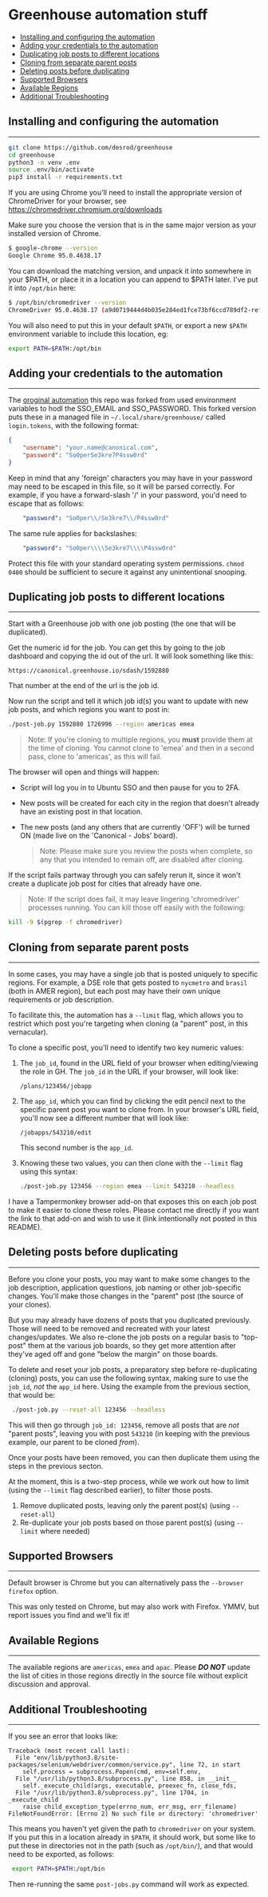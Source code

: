 # Greenhouse automation stuff

- [Installing and configuring the automation](#installing-and-configuring-the-automation)
- [Adding your credentials to the automation](#adding-your-credentials-to-the-automation)
- [Duplicating job posts to different locations](#duplicating-job-posts-to-different-locations)
- [Cloning from separate parent posts](#cloning-from-separate-parent-posts)
- [Deleting posts before duplicating](#deleting-posts-before-duplicating)
- [Supported Browsers](#supported-browsers)
- [Available Regions](#available-regions)
- [Additional Troubleshooting](#additional-troubleshooting)

## Installing and configuring the automation
---
``` bash
git clone https://github.com/desrod/greenhouse
cd greenhouse
python3 -m venv .env
source .env/bin/activate
pip3 install -r requirements.txt
```

If you are using Chrome you'll need to install the appropriate version
of ChromeDriver for your browser, see
https://chromedriver.chromium.org/downloads

Make sure you choose the version that is in the same major version as your installed version of Chrome. 

``` bash
$ google-chrome --version
Google Chrome 95.0.4638.17
```

You can download the matching version, and unpack it into somewhere in your $PATH, or place it in a location you can append to $PATH later. I've put it into `/opt/bin` here: 

``` bash
$ /opt/bin/chromedriver --version
ChromeDriver 95.0.4638.17 (a9d0719444d4b035e284ed1fce73bf6ccd789df2-refs/branch-heads/4638@{#178})
```

You will also need to put this in your default `$PATH`, or export a new `$PATH` environment variable to include this location, eg: 

``` bash
export PATH=$PATH:/opt/bin
```

## Adding your credentials to the automation
---
 The [oroginal automation](https://github.com/tvansteenburgh/greenhouse) this repo was forked from used environment variables to hodl the SSO_EMAIL and SSO_PASSWORD. This forked version puts these in a managed file in `~/.local/share/greenhouse/` called `login.tokens`, with the following format: 

``` json
{
    "username": "your.name@canonical.com",
    "password": "So0perSe3kre7P4ssw0rd"
}
```
Keep in mind that any 'foreign' characters you may have in your password may need to be escaped in this file, so it will be parsed correctly. For example, if you have a forward-slash '/' in your password, you'd need to escape that as follows: 

``` yaml
    "password": "So0per\\/Se3kre7\\/P4ssw0rd"
```

The same rule applies for backslashes: 

``` yaml
    "password": "So0per\\\\Se3kre7\\\\P4ssw0rd"
```
Protect this file with your standard operating system permissions. `chmod 0400` should be sufficient to secure it against any unintentional snooping.

## Duplicating job posts to different locations
---
Start with a Greenhouse job with one job posting (the one that will be duplicated).

Get the numeric id for the job. You can get this by going to the job dashboard and copying the id out of the url. It will look something like this:

`https://canonical.greenhouse.io/sdash/1592880`

That number at the end of the url is the job id.

Now run the script and tell it which job id(s) you want to update with new job posts, and which regions you want to post in:

``` bash
./post-job.py 1592880 1726996 --region americas emea
```

> Note: If you're cloning to multiple regions, you **must** provide them at the time of cloning. You cannot clone to 'emea' and then in a second pass, clone to 'americas', as this will fail.

The browser will open and things will happen:

- Script will log you in to Ubuntu SSO and then pause for you to 2FA.
- New posts will be created for each city in the region that doesn't already have an existing post in that location.
- The new posts (and any others that are currently 'OFF') will be turned ON (made live on the 'Canonical - Jobs' board).

  > Note: Please make sure you review the posts when complete, so any that you intended to remain off, are disabled after cloning.

If the script fails partway through you can safely rerun it, since it won't create a duplicate job post for cities that already have one.

> Note: If the script does fail, it may leave lingering 'chromedriver' processes running. You can kill those off easily with the following:

``` bash
kill -9 $(pgrep -f chromedriver)
```
## Cloning from separate parent posts
---
In some cases, you may have a single job that is posted uniquely to specific regions. For example, a DSE role that gets posted to `nycmetro` and `brasil` (both in AMER region), but each post may have their own unique requirements or job description.

To facilitate this, the automation has a `--limit` flag, which allows you to restrict which post you're targeting when cloning (a "parent" post, in this vernacular).

To clone a specific post, you'll need to identify two key numeric values:

1. The `job_id`, found in the URL field of your browser when editing/viewing the role in GH. The `job_id` in the URL if your browser, will look like:
    ```
    /plans/123456/jobapp
    ```
2. The `app_id`, which you can find by clicking the edit pencil next to the specific parent post you want to clone from. In your browser's URL field, you'll now see a different number that will look like:

    ```
    /jobapps/543210/edit
    ```
   This second number is the `app_id`.

3. Knowing these two values, you can then clone with the `--limit` flag using this syntax:

   ``` bash
   ./post-job.py 123456 --region emea --limit 543210 --headless
   ```

I have a Tampermonkey browser add-on that exposes this on each job post to make it easier to clone these roles. Please contact me directly if you want the link to that add-on and wish to use it (link intentionally not posted in this README).

##  Deleting posts before duplicating
---
Before you clone your posts, you may want to make some changes to the job description, application questions, job naming or other job-specific changes. You'll make those changes in the "parent" post (the source of your clones).

But you may already have dozens of posts that you duplicated previously. Those will need to be removed and recreated with your latest changes/updates. We also re-clone the job posts on a regular basis to "top-post" them at the various job boards, so they get more attention after they've aged off and gone "below the margin" on those boards.

To delete and reset your job posts, a preparatory step before re-duplicating (cloning) posts, you can use the following syntax, making sure to use the `job_id`, _not_ the `app_id` here. Using the example from the previous section, that would be:

``` bash
 ./post-job.py --reset-all 123456 --headless
 ```

This will then go through `job_id: 123456`, remove all posts that are _not_ "parent posts", leaving you with post `543210` (in keeping with the previous example, our parent to be cloned _from_).

Once your posts have been removed, you can then duplicate them using the steps in the previous secton.

At the moment, this is a two-step process, while we work out how to limit (using the `--limit` flag described earlier), to filter those posts.

1. Remove duplicated posts, leaving only the parent post(s) (using `--reset-all`)
2. Re-duplicate your job posts based on those parent post(s) (using `--limit` where needed)

## Supported Browsers
---
Default browser is Chrome but you can alternatively pass the `--browser firefox` option.

This was only tested on Chrome, but may also work with Firefox. YMMV, but report issues you find and we'll fix it!

## Available Regions
---
The available regions are `americas`, `emea` and `apac`. Please ***DO NOT*** update the list of cities in those regions directly in the source file without explicit discussion and approval.

## Additional Troubleshooting
---
If you see an error that looks like:
```
Traceback (most recent call last):
  File "env/lib/python3.8/site-packages/selenium/webdriver/common/service.py", line 72, in start
    self.process = subprocess.Popen(cmd, env=self.env,
  File "/usr/lib/python3.8/subprocess.py", line 858, in __init__
    self._execute_child(args, executable, preexec_fn, close_fds,
  File "/usr/lib/python3.8/subprocess.py", line 1704, in _execute_child
    raise child_exception_type(errno_num, err_msg, err_filename)
FileNotFoundError: [Errno 2] No such file or directory: 'chromedriver'
```
This means you haven't yet given the path to `chromedriver` on your system. If you put this in a location already in `$PATH`, it should work, but some like to put these in directories not in the path (such as `/opt/bin/`), and that would need to be exported, as follows: 

``` bash
 export PATH=$PATH:/opt/bin
```
Then re-running the same `post-jobs.py` command will work as expected.
